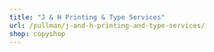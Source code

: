 ```yaml
---
title: "J & H Printing & Type Services"
url: /pullman/j-and-h-printing-and-type-services/
shop: copyshop
---
```

